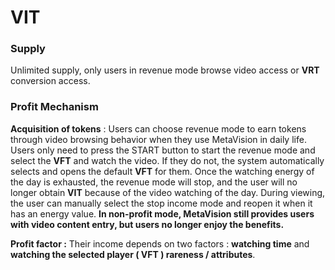 # VIT

### Supply

Unlimited supply, only users in revenue mode browse video access or **VRT** conversion access.

### Profit Mechanism

**Acquisition of tokens** : Users can choose revenue mode to earn tokens through video browsing behavior when they use MetaVision in daily life. Users only need to press the START button to start the revenue mode and select the **VFT** and watch the video. If they do not, the system automatically selects and opens the default **VFT** for them. Once the watching energy of the day is exhausted, the revenue mode will stop, and the user will no longer obtain **VIT** because of the video watching of the day. During viewing, the user can manually select the stop income mode and reopen it when it has an energy value. **In non-profit mode, MetaVision still provides users with video content entry, but users no longer enjoy the benefits.**

**Profit factor :** Their income depends on two factors : **watching time** and **watching the selected player ( VFT ) rareness / attributes**.
